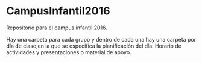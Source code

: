 # CampusInfantil2016
Repositorio para el campus infantil 2016.

Hay una carpeta para cada grupo y dentro de cada una hay una carpeta por día de clase,en la que se especifica la planificación del día: Horario de actividades y presentaciones o material de apoyo.
